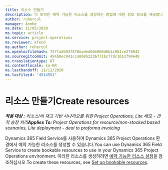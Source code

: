```yaml
---
title: 리소스 만들기
description: 이 토픽은 예약 가능한 리소스를 생성하는 방법에 대한 정보 링크를 제공합니다.
author: ruhercul
manager: Annbe
ms.date: 11/05/2020
ms.topic: article
ms.service: project-operations
ms.reviewer: kfend
ms.author: ruhercul
ms.openlocfilehash: 727fadb93f870eaded60e060d6b4c981ce276945
ms.sourcegitcommit: 454b0ec941cca06852236771bc77dc1651f94e48
ms.translationtype: HT
ms.contentlocale: ko-KR
ms.lasthandoff: 11/12/2020
ms.locfileid: "4514551"
---
```

# <a name="create-resources"></a><span data-ttu-id="7d235-103">리소스 만들기</span><span class="sxs-lookup"><span data-stu-id="7d235-103">Create resources</span></span>

<span data-ttu-id="7d235-104">_**적용 대상 :** 리소스/비 재고 기반 시나리오를 위한 Project Operations, Lite 배포 - 견적 송장 처리_</span><span class="sxs-lookup"><span data-stu-id="7d235-104">_**Applies To:** Project Operations for resource/non-stocked based scenarios, Lite deployment - deal to proforma invoicing_</span></span>

<span data-ttu-id="7d235-105">Dynamics 365 Field Service를 사용하여 Dynamics 365 Project Operations 환경에서 예약 가능한 리소스를 생성할 수 있습니다.</span><span class="sxs-lookup"><span data-stu-id="7d235-105">You can use Dynamics 365 Field Service to create bookable resources to use in your Dynamics 365 Project Operations environment.</span></span> <span data-ttu-id="7d235-106">이러한 리소스를 생성하려면 [예약 가능한 리소스 설정](https://docs.microsoft.com/dynamics365/field-service/set-up-bookable-resources)을 참조하십시오.</span><span class="sxs-lookup"><span data-stu-id="7d235-106">To create these resources, see [Set up bookable resources](https://docs.microsoft.com/dynamics365/field-service/set-up-bookable-resources).</span></span>

